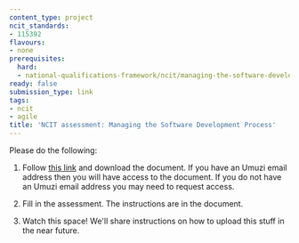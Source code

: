 ```yaml
---
content_type: project
ncit_standards:
- 115392
flavours:
- none
prerequisites:
  hard:
  - national-qualifications-framework/ncit/managing-the-software-development-process
ready: false
submission_type: link 
tags:
- ncit
- agile
title: 'NCIT assessment: Managing the Software Development Process'
---
```


Please do the following:

1. Follow [this link](https://drive.google.com/file/d/1WaIeH8bAfWDQ0xhLMCq_va9cadBK1j5w/view?usp=sharing) and download the document. If you have an Umuzi email address then you will have access to the document. If you do not have an Umuzi email address you may need to request access.

2. Fill in the assessment. The instructions are in the document. 
   
3. Watch this space! We'll share instructions on how to upload this stuff in the near future.